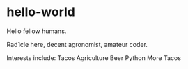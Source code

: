 # hello-world
Hello fellow humans. 

Rad1cle here, decent agronomist, amateur coder.

Interests include:
  Tacos
  Agriculture
  Beer
  Python
  More Tacos
